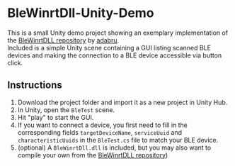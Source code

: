 # BleWinrtDll-Unity-Demo


This is a small Unity demo project showing an exemplary implementation of the <a href="https://github.com/adabru/BleWinrtDll">BleWinrtDLL repository</a> by <a href="https://github.com/adabru">adabru</a>.
<br>
Included is a simple Unity scene containing a GUI listing scanned BLE devices and making the connection to a BLE device accessible via button click. 
<br>
## Instructions
1. Download the project folder and import it as a new project in Unity Hub.
2. In Unity, open the `BleTest` scene.
3. Hit "play" to start the GUI.
4. If you want to connect a device, you first need to fill in the corresponding fields `targetDeviceName`, `serviceUuid` and `characteristicUuids` in the `BleTest.cs` file to match your BLE device.
5. (optional) A `BleWinrtDll.dll` is included, but you may also want to compile your own from the <a href="https://github.com/adabru/BleWinrtDll">BleWinrtDLL repository</a>)
